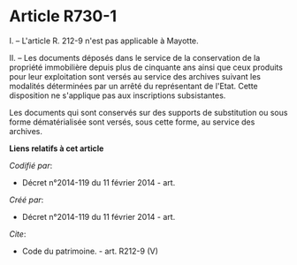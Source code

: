 # Article R730-1

I. – L'article R. 212-9 n'est pas applicable à Mayotte.

II. – Les documents déposés dans le service de la conservation de la propriété immobilière depuis plus de cinquante ans ainsi
que ceux produits pour leur exploitation sont versés au service des archives suivant les modalités déterminées par un arrêté
du représentant de l'Etat. Cette disposition ne s'applique pas aux inscriptions subsistantes.

Les documents qui sont conservés sur des supports de substitution ou sous forme dématérialisée sont versés, sous cette forme,
au service des archives.

**Liens relatifs à cet article**

_Codifié par_:

  - Décret n°2014-119 du 11 février 2014 - art.

_Créé par_:

  - Décret n°2014-119 du 11 février 2014 - art.

_Cite_:

  - Code du patrimoine. - art. R212-9 (V)
